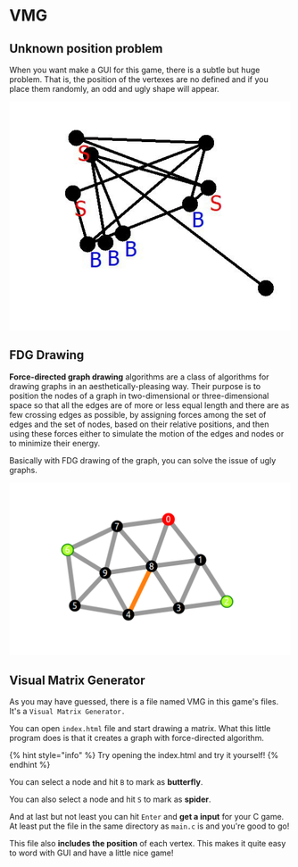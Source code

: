 # VMG

## Unknown position problem

When you want make a GUI for this game, there is a subtle but huge problem. That is, the position of the vertexes are no defined and if you place them randomly, an odd and ugly shape will appear.

![Confusing...](../.gitbook/assets/image%20%281%29.png)

## FDG Drawing

**Force-directed graph drawing** algorithms are a class of algorithms for drawing graphs in an aesthetically-pleasing way. Their purpose is to position the nodes of a graph in two-dimensional or three-dimensional space so that all the edges are of more or less equal length and there are as few crossing edges as possible, by assigning forces among the set of edges and the set of nodes, based on their relative positions, and then using these forces either to simulate the motion of the edges and nodes or to minimize their energy.

Basically with FDG drawing of the graph, you can solve the issue of ugly graphs.

![A nice graph!](../.gitbook/assets/image%20%284%29.png)

## Visual Matrix Generator

As you may have guessed, there is a file named VMG in this game's files. It's a `Visual Matrix Generator.`

You can open `index.html` file and start drawing a matrix. What this little program does is that it creates a graph with force-directed algorithm.

{% hint style="info" %}
Try opening the index.html and try it yourself!
{% endhint %}

You can select a node and hit `B` to mark as **butterfly**.

You can also select a node and hit `S` to mark as **spider**.

And at last but not least you can hit `Enter` and **get a input** for your C game. At least put the file in the same directory as `main.c` is and you're good to go!

 This file also **includes the position** of each vertex. This makes it quite easy to word with GUI and have a little nice game!


